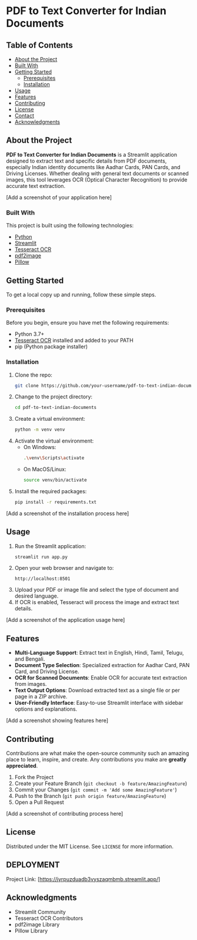 # PDF to Text Converter for Indian Documents

## Table of Contents
- [About the Project](#about-the-project)
- [Built With](#built-with)
- [Getting Started](#getting-started)
  - [Prerequisites](#prerequisites)
  - [Installation](#installation)
- [Usage](#usage)
- [Features](#features)
- [Contributing](#contributing)
- [License](#license)
- [Contact](#contact)
- [Acknowledgments](#acknowledgments)

## About the Project

**PDF to Text Converter for Indian Documents** is a Streamlit application designed to extract text and specific details from PDF documents, especially Indian identity documents like Aadhar Cards, PAN Cards, and Driving Licenses. Whether dealing with general text documents or scanned images, this tool leverages OCR (Optical Character Recognition) to provide accurate text extraction.

[Add a screenshot of your application here]

### Built With

This project is built using the following technologies:

- [Python](https://www.python.org/)
- [Streamlit](https://streamlit.io/)
- [Tesseract OCR](https://github.com/tesseract-ocr/tesseract)
- [pdf2image](https://github.com/Belval/pdf2image)
- [Pillow](https://python-pillow.org/)

## Getting Started

To get a local copy up and running, follow these simple steps.

### Prerequisites

Before you begin, ensure you have met the following requirements:
- Python 3.7+
- [Tesseract OCR](https://github.com/tesseract-ocr/tesseract) installed and added to your PATH
- pip (Python package installer)

### Installation

1. Clone the repo:
   ```sh
   git clone https://github.com/your-username/pdf-to-text-indian-documents.git
   ```
2. Change to the project directory:
   ```sh
   cd pdf-to-text-indian-documents
   ```
3. Create a virtual environment:
   ```sh
   python -m venv venv
   ```
4. Activate the virtual environment:
   * On Windows:
     ```sh
     .\venv\Scripts\activate
     ```
   * On MacOS/Linux:
     ```sh
     source venv/bin/activate
     ```
5. Install the required packages:
   ```sh
   pip install -r requirements.txt
   ```

[Add a screenshot of the installation process here]

## Usage

1. Run the Streamlit application:
   ```sh
   streamlit run app.py
   ```
2. Open your web browser and navigate to:
   ```
   http://localhost:8501
   ```
3. Upload your PDF or image file and select the type of document and desired language.
4. If OCR is enabled, Tesseract will process the image and extract text details.

[Add a screenshot of the application usage here]

## Features

* **Multi-Language Support**: Extract text in English, Hindi, Tamil, Telugu, and Bengali.
* **Document Type Selection**: Specialized extraction for Aadhar Card, PAN Card, and Driving License.
* **OCR for Scanned Documents**: Enable OCR for accurate text extraction from images.
* **Text Output Options**: Download extracted text as a single file or per page in a ZIP archive.
* **User-Friendly Interface**: Easy-to-use Streamlit interface with sidebar options and explanations.

[Add a screenshot showing features here]

## Contributing

Contributions are what make the open-source community such an amazing place to learn, inspire, and create. Any contributions you make are **greatly appreciated**.

1. Fork the Project
2. Create your Feature Branch (`git checkout -b feature/AmazingFeature`)
3. Commit your Changes (`git commit -m 'Add some AmazingFeature'`)
4. Push to the Branch (`git push origin feature/AmazingFeature`)
5. Open a Pull Request

[Add a screenshot of contributing process here]

## License

Distributed under the MIT License. See `LICENSE` for more information.

## DEPLOYMENT

Project Link: [https://jyrpuzduadb3vyszaqmbmb.streamlit.app/]

## Acknowledgments

* Streamlit Community
* Tesseract OCR Contributors
* pdf2image Library
* Pillow Library
